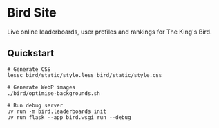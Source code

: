 # Bird Site

Live online leaderboards, user profiles and rankings for The King's Bird.

## Quickstart

```
# Generate CSS
lessc bird/static/style.less bird/static/style.css

# Generate WebP images
./bird/optimise-backgrounds.sh

# Run debug server
uv run -m bird.leaderboards init
uv run flask --app bird.wsgi run --debug
```
